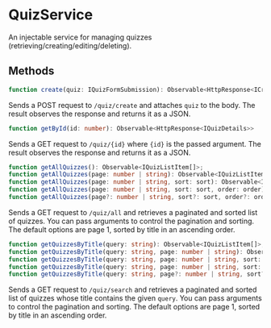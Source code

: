 # QuizService
An injectable service for managing quizzes (retrieving/creating/editing/deleting).

## Methods

```typescript
function create(quiz: IQuizFormSubmission): Observable<HttpResponse<ICreatedQuizResponse>>
```
Sends a POST request to ``/quiz/create`` and attaches ``quiz`` to the body. The result observes the response and returns it as a JSON.

```typescript
function getById(id: number): Observable<HttpResponse<IQuizDetails>>
```
Sends a GET request to ``/quiz/{id}`` where ``{id}`` is the passed argument. The result observes the response and returns it as a JSON.

```typescript
function getAllQuizzes(): Observable<IQuizListItem[]>;
function getAllQuizzes(page: number | string): Observable<IQuizListItem[]>;
function getAllQuizzes(page: number | string, sort: sort): Observable<IQuizListItem[]>;
function getAllQuizzes(page: number | string, sort: sort, order: order): Observable<IQuizListItem[]>
function getAllQuizzes(page?: number | string, sort?: sort, order?: order): Observable<IQuizListItem[]>

```
Sends a GET request to ``/quiz/all`` and retrieves a paginated and sorted list of quizzes. You can pass arguments to control the pagination and sorting. The default options are page 1, sorted by title in an ascending order.

```typescript
function getQuizzesByTitle(query: string): Observable<IQuizListItem[]>;
function getQuizzesByTitle(query: string, page: number | string): Observable<IQuizListItem[]>;
function getQuizzesByTitle(query: string, page: number | string, sort: sort): Observable<IQuizListItem[]>;
function getQuizzesByTitle(query: string, page: number | string, sort: sort, order: order): Observable<IQuizListItem[]>
function getQuizzesByTitle(query: string, page?: number | string, sort?: sort, order?: order): Observable<IQuizListItem[]>

```
Sends a GET request to ``/quiz/search`` and retrieves a paginated and sorted list of quizzes whose title contains the given ``query``. You can pass arguments to control the pagination and sorting. The default options are page 1, sorted by title in an ascending order.